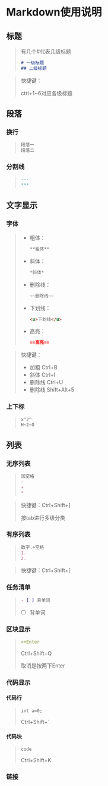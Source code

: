 # Markdown使用说明

## 标题

> 有几个#代表几级标题
>
> ```markdown
> # 一级标题
> ## 二级标题
> ```

>快捷键：
>
>ctrl+1~6对应各级标题

## 段落

### 换行

>```markdown
>段落一
>段落二
>```

### 分割线

>```markdown
>---
>***
>```

## 文字显示

### 字体

> - 粗体：
>
>   ```markdown
>   **粗体**
>   ```
>
> - 斜体：
>
>   ```markdown
>   *斜体*
>   ```
>
> - 删除线：
>
>   ```markdown
>   ~~删除线~~
>   ```
>
> - 下划线：
>
>   ```markdown
>   <u>下划线</u>
>   ```
>
> - 高亮：
>
>   ```markdown
>   ==高亮==
>   ```

> 快捷键：
>
> - 加粗 Ctrl+B
> - 斜体 Ctrl+I
> - 删除线 Ctrl+U
> - 删除线 Shift+Alt+5

### 上下标

> ```markdown
> x^2^
> H~2~O
> ```

## 列表

### 无序列表

> ```markdown
> 加空格
> - 
> + 
> * 
> ```

> 快捷键：Ctrl+Shift+]
>
> 按tab进行多级分类

### 有序列表

> ```markdown
> 数字.+空格
> 1. 
> 2. 
> ```

> 快捷键：Ctrl+Shift+[

### 任务清单

> ```markdown
> - [ ] 背单词
> ```
>
> - [ ] 背单词

### 区块显示

> ```markdown
> >+Enter
> ```
>
> Ctrl+Shift+Q
>
> 取消是按两下Enter

### 代码显示

#### 代码行

> `int a=0;`
>
> Ctrl+Shift+`

#### 代码块

> ```
> code
> ```
>
> Ctrl+Shift+K

### 链接
